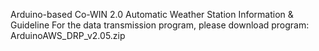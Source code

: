 Arduino-based Co-WIN 2.0 Automatic Weather Station Information & Guideline
For the data transmission program, please download program: ArduinoAWS_DRP_v2.05.zip
